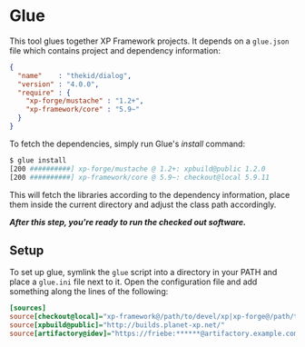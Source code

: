 Glue
====
This tool glues together XP Framework projects. It depends on a `glue.json` file which contains project and dependency information:

```json
{
  "name"    : "thekid/dialog",
  "version" : "4.0.0",
  "require" : {
    "xp-forge/mustache" : "1.2+",
    "xp-framework/core" : "5.9~"
  }
}
```

To fetch the dependencies, simply run Glue's *install* command:

```sh
$ glue install
[200 ##########] xp-forge/mustache @ 1.2+: xpbuild@public 1.2.0
[200 ##########] xp-framework/core @ 5.9~: checkout@local 5.9.11
```

This will fetch the libraries according to the dependency information, place them inside the current directory and adjust the class path accordingly.

***After this step, you're ready to run the checked out software.***

Setup
-----
To set up glue, symlink the `glue` script into a directory in your PATH and place a `glue.ini` file next to it. Open the configuration file and add something along the lines of the following:

```ini
[sources]
source[checkout@local]="xp-framework@/path/to/devel/xp|xp-forge@/path/to/devel/xp"
source[xpbuild@public]="http://builds.planet-xp.net/"
source[artifactory@idev]="https://friebe:******@artifactory.example.com/artifactory/"
```